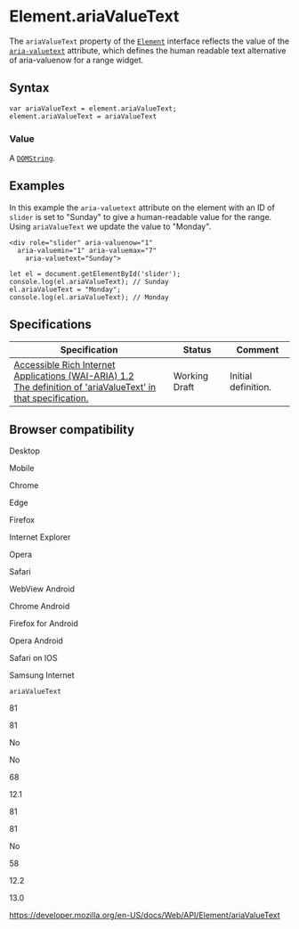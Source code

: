 Element.ariaValueText
=====================

The `ariaValueText` property of the [`Element`](../element) interface reflects the value of the [`aria-valuetext`](https://developer.mozilla.org/en-US/docs/Web/Accessibility/ARIA/ARIA_Techniques/Using_the_aria-valuetext_attribute) attribute, which defines the human readable text alternative of aria-valuenow for a range widget.

Syntax
------

    var ariaValueText = element.ariaValueText;
    element.ariaValueText = ariaValueText

### Value

A [`DOMString`](../domstring).

Examples
--------

In this example the `aria-valuetext` attribute on the element with an ID of `slider` is set to "Sunday" to give a human-readable value for the range. Using `ariaValueText` we update the value to "Monday".

    <div role="slider" aria-valuenow="1"
      aria-valuemin="1" aria-valuemax="7"
        aria-valuetext="Sunday">

    let el = document.getElementById('slider');
    console.log(el.ariaValueText); // Sunday
    el.ariaValueText = "Monday";
    console.log(el.ariaValueText); // Monday

Specifications
--------------

<table><thead><tr class="header"><th>Specification</th><th>Status</th><th>Comment</th></tr></thead><tbody><tr class="odd"><td><a href="https://www.w3.org/TR/wai-aria-1.2/#dom-ariamixin-ariavaluetext">Accessible Rich Internet Applications (WAI-ARIA) 1.2<br />
<span class="small">The definition of 'ariaValueText' in that specification.</span></a></td><td><span class="spec-wd">Working Draft</span></td><td>Initial definition.</td></tr></tbody></table>

Browser compatibility
---------------------

Desktop

Mobile

Chrome

Edge

Firefox

Internet Explorer

Opera

Safari

WebView Android

Chrome Android

Firefox for Android

Opera Android

Safari on IOS

Samsung Internet

`ariaValueText`

81

81

No

No

68

12.1

81

81

No

58

12.2

13.0

<a href="https://developer.mozilla.org/en-US/docs/Web/API/Element/ariaValueText" class="_attribution-link">https://developer.mozilla.org/en-US/docs/Web/API/Element/ariaValueText</a>

